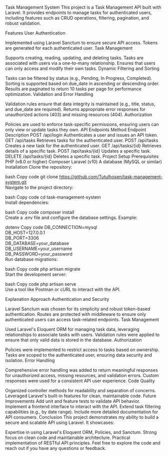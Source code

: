Task Management System
This project is a Task Management API built with Laravel. It provides endpoints to manage tasks for authenticated users, including features such as CRUD operations, filtering, pagination, and robust validation.

Features
User Authentication

Implemented using Laravel Sanctum to ensure secure API access.
Tokens are generated for each authenticated user.
Task Management

Supports creating, reading, updating, and deleting tasks.
Tasks are associated with users via a one-to-many relationship.
Ensures that users can only access and modify their own tasks.
Dynamic Filtering and Sorting

Tasks can be filtered by status (e.g., Pending, In Progress, Completed).
Sorting is supported based on due_date in ascending or descending order.
Results are paginated to return 10 tasks per page for performance optimization.
Validation and Error Handling

Validation rules ensure that data integrity is maintained (e.g., title, status, and due_date are required).
Returns appropriate error responses for unauthorized actions (403) and missing resources (404).
Authorization

Policies are used to enforce task-specific permissions, ensuring users can only view or update tasks they own.
API Endpoints
Method	Endpoint	Description
POST	/api/login	Authenticates a user and issues an API token.
GET	/api/tasks	Retrieves tasks for the authenticated user.
POST	/api/tasks	Creates a new task for the authenticated user.
GET	/api/tasks/{id}	Retrieves details of a specific task.
POST	/api/tasks/{id}	Updates a specific task.
DELETE	/api/tasks/{id}	Deletes a specific task.
Project Setup
Prerequisites
PHP (v8.0 or higher)
Composer
Laravel (v10)
A database (MySQL or similar)
Installation
Clone the repository:

bash
Copy code
git clone https://github.com/Tutulhosen/task-management-system.git  
Navigate to the project directory:

bash
Copy code
cd task-management-system  
Install dependencies:

bash
Copy code
composer install  
Create a .env file and configure the database settings. Example:

dotenv
Copy code
DB_CONNECTION=mysql  
DB_HOST=127.0.0.1  
DB_PORT=3306  
DB_DATABASE=your_database  
DB_USERNAME=your_username  
DB_PASSWORD=your_password  
Run database migrations:

bash
Copy code
php artisan migrate  
Start the development server:

bash
Copy code
php artisan serve  
Use a tool like Postman or cURL to interact with the API.

Explanation
Approach
Authentication and Security

Laravel Sanctum was chosen for its simplicity and robust token-based authentication.
Routes are protected with middleware to ensure only authenticated users can access task-related endpoints.
Task Management

Used Laravel's Eloquent ORM for managing task data, leveraging relationships to associate tasks with users.
Validation rules were applied to ensure that only valid data is stored in the database.
Authorization

Policies were implemented to restrict access to tasks based on ownership.
Tasks are scoped to the authenticated user, ensuring data security and isolation.
Error Handling

Comprehensive error handling was added to return meaningful responses for unauthorized access, missing resources, and validation errors.
Custom responses were used for a consistent API user experience.
Code Quality

Organized controller methods for readability and separation of concerns.
Leveraged Laravel's built-in features for clean, maintainable code.
Future Improvements
Add unit and feature tests to validate API behavior.
Implement a frontend interface to interact with the API.
Extend task filtering capabilities (e.g., by date range).
Include more detailed documentation for API consumers.
Conclusion
This project demonstrates my ability to build a secure and scalable API using Laravel. It showcases:

Expertise in using Laravel's Eloquent ORM, Policies, and Sanctum.
Strong focus on clean code and maintainable architecture.
Practical implementation of RESTful API principles.
Feel free to explore the code and reach out if you have any questions or feedback.

